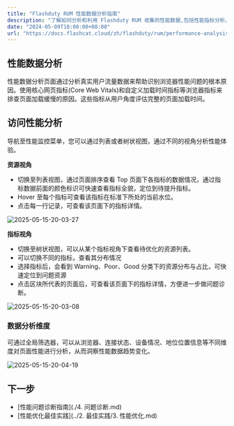 ```yaml
---
title: "Flashduty RUM 性能数据分析指南"
description: "了解如何分析和利用 Flashduty RUM 收集的性能数据,包括性能指标分析、用户体验评估和性能优化建议。"
date: "2024-05-09T10:00:00+08:00"
url: "https://docs.flashcat.cloud/zh/flashduty/rum/performance-analysis"
---
```


## 性能数据分析

性能数据分析页面通过分析真实用户流量数据来帮助识别浏览器性能问题的根本原因。使用核心网页指标(Core Web Vitals)和自定义加载时间指标等浏览器指标来排查页面加载缓慢的原因。这些指标从用户角度评估完整的页面加载时间。

## 访问性能分析

导航至性能监控菜单，您可以通过列表或者树状视图，通过不同的视角分析性能体验。

**资源视角**

- 切换至列表视图，通过页面排序查看 Top 页面下各指标的数据情况，通过指标数据前面的颜色标识可快速查看指标全貌，定位到待提升指标。
- Hover 至每个指标可查看该指标在标准下所处的当前水位。
- 点击每一行记录，可查看该页面下的指标详情。

![2025-05-15-20-03-27](https://docs-cdn.flashcat.cloud/imges/png/5d1b7a3d9a7ede4bc993509ddb84ba49.png)

**指标视角**

- 切换至树状视图，可以从某个指标视角下查看待优化的资源列表。
- 可以切换不同的指标，查看其分布情况
- 选择指标后，会看到 Warning、Poor、Good 分类下的资源分布与占比，可快速定位到问题资源
- 点击区块所代表的页面后，可查看该页面下的指标详情，方便进一步做问题诊断。

![2025-05-15-20-03-08](https://docs-cdn.flashcat.cloud/imges/png/2b2719c9cf39a9e8f80edb5ecfcaa5b8.png)

### 数据分析维度

可通过全局筛选器，可以从浏览器、连接状态、设备情况、地位位置信息等不同维度对页面性能进行分析，从而洞察性能数据趋势变化。

![2025-05-15-20-04-19](https://docs-cdn.flashcat.cloud/imges/png/fee74402b3013913c8a9dfbae3acecfa.png)

## 下一步

- [性能问题诊断指南](./4. 问题诊断.md)
- [性能优化最佳实践](../2. 最佳实践/3. 性能优化.md)
